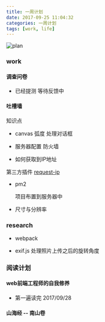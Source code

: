 ```yaml
---
title: 一周计划
date: 2017-09-25 11:04:32
categories: 一周计划
tags: [work, life]
---
```


![plan](https://user-gold-cdn.xitu.io/2018/9/3/1659f1969e015231?w=1424&h=698&f=png&s=1887559)

<!--more-->

### work

#### 调查问卷

* 已经提测 等待反馈中

####  吐槽墙

知识点

<!-- more -->

* canvas 弧度 处理对话框

* 服务器配置  防火墙

* 如何获取到IP地址  

 第三方插件 [request-ip](https://github.com/pbojinov/request-ip)

* pm2

  项目布置到服务器中

* 尺寸与分辨率  


### research

* webpack

* exif.js 处理照片上传之后的旋转角度

###  阅读计划

#### web前端工程师的自我修养

  * 第一遍读完 2017/09/28

#### 山海经 -- 南山卷
